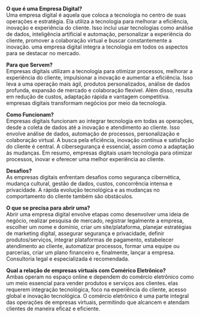 **O que é uma Empresa Digital?**   
Uma empresa digital é aquela que coloca a tecnologia no centro de suas operações e estratégia. Ela utiliza a tecnologia para melhorar a eficiência, inovação e experiência do cliente. Isso inclui usar tecnologias como análise de dados, inteligência artificial e automação, personalizar a experiência do cliente, promover a colaboração virtual e buscar constantemente a inovação. uma empresa digital integra a tecnologia em todos os aspectos para se destacar no mercado.

**Para que Servem?**   
Empresas digitais utilizam a tecnologia para otimizar processos, melhorar a experiência do cliente, impulsionar a inovação e aumentar a eficiência. Isso leva a uma operação mais ágil, produtos personalizados, análise de dados profunda, expansão de mercado e colaboração flexível. Além disso, resulta em redução de custos, adaptação rápida e vantagem competitiva. empresas digitais transformam negócios por meio da tecnologia.

**Como Funcionam?**  
Empresas digitais funcionam ao integrar tecnologia em todas as operações, desde a coleta de dados até a inovação e atendimento ao cliente. Isso envolve análise de dados, automação de processos, personalização e colaboração virtual. A busca pela eficiência, inovação contínua e satisfação do cliente é central. A cibersegurança é essencial, assim como a adaptação às mudanças. Em resumo, empresas digitais usam tecnologia para otimizar processos, inovar e oferecer uma melhor experiência ao cliente.

**Desafios?**  
As empresas digitais enfrentam desafios como segurança cibernética, mudança cultural, gestão de dados, custos, concorrência intensa e privacidade. A rápida evolução tecnológica e as mudanças no comportamento do cliente também são obstáculos.

**O que se precisa para abrir uma?**  
Abrir uma empresa digital envolve etapas como desenvolver uma ideia de negócio, realizar pesquisa de mercado, registrar legalmente a empresa, escolher um nome e domínio, criar um site/plataforma, planejar estratégias de marketing digital, assegurar segurança e privacidade, definir produtos/serviços, integrar plataformas de pagamento, estabelecer atendimento ao cliente, automatizar processos, formar uma equipe ou parcerias, criar um plano financeiro e, finalmente, lançar a empresa. Consultoria legal e especializada é recomendada.

**Qual a relação de empresas virtuais com Comérico Eletrônico?**  
Ambas operam no espaço online e dependem do comércio eletrônico como um meio essencial para vender produtos e serviços aos clientes. elas requerem integração tecnológica, foco na experiência do cliente, acesso global e inovação tecnológica. O comércio eletrônico é uma parte integral das operações de empresas virtuais, permitindo que alcancem e atendam clientes de maneira eficaz e eficiente.
